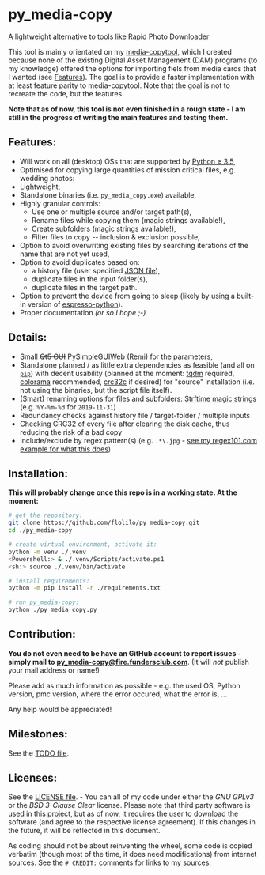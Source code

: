 # py_media-copy
A lightweight alternative to tools like Rapid Photo Downloader

This tool is mainly orientated on my [media-copytool](https://github.com/flolilo/media-copytool), which I created because none of the existing Digital Asset Management (DAM) programs (to my knowledge) offered the options for importing fiels from media cards that I wanted (see [Features](#features)). The goal is to provide a faster implementation with at least feature parity to media-copytool. Note that the goal is not to recreate the code, but the features.

**Note that as of now, this tool is not even finished in a rough state - I am still in the progress of writing the main features and testing them.**

## Features:
 - Will work on all (desktop) OSs that are supported by [Python ≥ 3.5](https://www.python.org/downloads/),
 - Optimised for copying large quantities of mission critical files, e.g. wedding photos:
 - Lightweight,
 - Standalone binaries (i.e. `py_media_copy.exe`) available,
 - Highly granular controls:
   - Use one or multiple source and/or target path(s),
   - Rename files while copying them (magic strings available!),
   - Create subfolders (magic strings available!),
   - Filter files to copy -- inclusion & exclusion possible,
 - Option to avoid overwriting existing files by searching iterations of the name that are not yet used,
 - Option to avoid duplicates based on:
   - a history file (user specified [JSON file](https://en.wikipedia.org/wiki/JSON#Example)),
   - duplicate files in the input folder(s),
   - duplicate files in the target path.
 - Option to prevent the device from going to sleep (likely by using a built-in version of [espresso-python](https://github.com/piedar/espresso-python)).
 - Proper documentation *(or so I hope ;-)*


## Details:
 - Small ~~Qt5 GUI~~ [PySimpleGUIWeb (Remi)](https://github.com/PySimpleGUI/PySimpleGUI/tree/master/PySimpleGUIWeb) for the parameters,
 - Standalone planned / as little extra dependencies as feasible (and all on [`pip`](https://pypi.org/)) with decent usability (planned at the moment: [tqdm](https://github.com/tqdm/tqdm) required, [colorama](https://github.com/tartley/colorama) recommended, [crc32c](https://github.com/ICRAR/crc32c) if desired) for "source" installation (i.e. not using the binaries, but the script file itself).
 - (Smart) renaming options for files and subfolders: [Strftime magic strings](https://docs.python.org/3.7/library/datetime.html#strftime-and-strptime-behavior) (e.g. `%Y-%m-%d` for `2019-11-31`)
 - Redundancy checks against history file / target-folder / multiple inputs
 - Checking CRC32 of every file after clearing the disk cache, thus reducing the risk of a bad copy
 - Include/exclude by regex pattern(s) (e.g. `.*\.jpg` - [see my regex101.com example for what this does](https://regex101.com/r/0WHdUL/2))


## Installation:
**This will probably change once this repo is in a working state. At the moment:**

```sh
# get the repository:
git clone https://github.com/flolilo/py_media-copy.git
cd ./py_media-copy

# create virtual environment, activate it:
python -m venv ./.venv
<Powershell:> & ./.venv/Scripts/activate.ps1
<sh:> source ./.venv/bin/activate

# install requirements:
python -m pip install -r ./requirements.txt

# run py_media-copy:
python ./py_media_copy.py
```

## Contribution:
**You do not even need to be have an GitHub account to report issues - simply mail to [py_media-copy@fire.fundersclub.com](mailto:py_media-copy@fire.fundersclub.com)**. (It will _not_ publish your mail address or name!)

Please add as much information as possible - e.g. the used OS, Python version, pmc version, where the error occured, what the error is, ...

Any help would be appreciated!


## Milestones:
See the [TODO file](./TODO.todo).


## Licenses:
See the [LICENSE file](./LICENSE.md). - You can all of my code under either the _GNU GPLv3_ or the _BSD 3-Clause Clear_ license. Please note that third party software is used in this project, but as of now, it requires the user to download the software (and agree to the respective license agreement). If this changes in the future, it will be reflected in this document.

As coding should not be about reinventing the wheel, some code is copied verbatim (though most of the time, it does need modifications) from internet sources. See the `# CREDIT:` comments for links to my sources.
